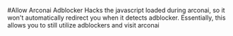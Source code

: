 #Allow Arconai Adblocker
Hacks the javascript loaded during arconai, so it won't automatically redirect you when it detects adblocker. Essentially, this allows you to still utilize adblockers and visit arconai
